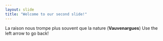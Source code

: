 ```yaml
---
layout: slide
title: "Welcome to our second slide!"
---
```

La raison nous trompe plus souvent que la nature (**Vauvenargues**)
Use the left arrow to go back!
